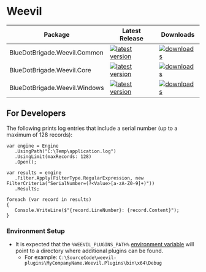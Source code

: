 # Weevil

| Package | Latest Release | Downloads |
| --- | --- | --- |
| BlueDotBrigade.Weevil.Common | [![latest version](https://img.shields.io/nuget/v/BlueDotBrigade.Weevil.Common)](https://www.nuget.org/packages/BlueDotBrigade.Weevil.Common) | [![downloads](https://img.shields.io/nuget/dt/BlueDotBrigade.Weevil.Common)](https://www.nuget.org/packages/BlueDotBrigade.Weevil.Common) |
| BlueDotBrigade.Weevil.Core | [![latest version](https://img.shields.io/nuget/v/BlueDotBrigade.Weevil.Core)](https://www.nuget.org/packages/BlueDotBrigade.Weevil.Core) | [![downloads](https://img.shields.io/nuget/dt/BlueDotBrigade.Weevil.Core)](https://www.nuget.org/packages/BlueDotBrigade.Weevil.Core) |
| BlueDotBrigade.Weevil.Windows | [![latest version](https://img.shields.io/nuget/v/BlueDotBrigade.Weevil.Windows)](https://www.nuget.org/packages/BlueDotBrigade.Weevil.Windows) | [![downloads](https://img.shields.io/nuget/dt/BlueDotBrigade.Weevil.Windows)](https://www.nuget.org/packages/BlueDotBrigade.Weevil.Windows) |

## For Developers

The following prints log entries that include a serial number (up to a maximum of 128 records):

```CSharp
var engine = Engine
   .UsingPath("C:\Temp\application.log")
   .UsingLimit(maxRecords: 128)
   .Open();

var results = engine
   .Filter.Apply(FilterType.RegularExpression, new FilterCriteria("SerialNumber=(?<Value>[a-zA-Z0-9]+)"))
   .Results;

foreach (var record in results)
{
   Console.WriteLine($"{record.LineNumber}: {record.Content}");
}
```

### Environment Setup

- It is expected that the `%WEEVIL_PLUGINS_PATH%` [environment variable](https://en.wikipedia.org/wiki/Environment_variable#Windows) will point to a directory where additional plugins can be found.
   - For example: `C:\SourceCode\weevil-plugins\MyCompanyName.Weevil.Plugins\bin\x64\Debug`
